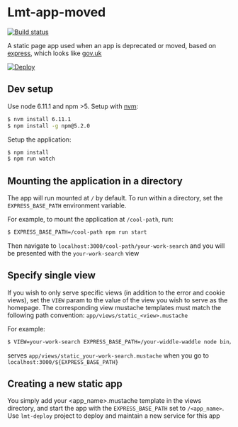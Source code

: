 # Lmt-app-moved

[![Build status][build status image]][ci]

A static page app used when an app is deprecated or moved, based on [express], which looks like [gov.uk]

[![Deploy][heroku deploy image]][heroku deploy hook]

## Dev setup

Use node 6.11.1 and npm >5. Setup with [nvm](https://github.com/creationix/nvm):

```sh
$ nvm install 6.11.1
$ npm install -g npm@5.2.0
``` 

Setup the application:

```sh
$ npm install
$ npm run watch
``` 

## Mounting the application in a directory

The app will run mounted at `/` by default. To run within a directory, set the
`EXPRESS_BASE_PATH` environment variable.

For example, to mount the application at `/cool-path`, run:

```sh
$ EXPRESS_BASE_PATH=/cool-path npm run start
```

Then navigate to `localhost:3000/cool-path/your-work-search` and you will be presented with the `your-work-search` view

## Specify single view

If you wish to only serve specific views (in addition to the error and cookie views), 
set the `VIEW` param to the value of the view you wish to serve as the homepage. The corresponding 
view mustache templates must match the following path convention:
`app/views/static_<view>.mustache`

For example:

 ```sh
 $ VIEW=your-work-search EXPRESS_BASE_PATH=/your-widdle-waddle node bin/www
 ```
 
serves `app/views/static_your-work-search.mustache` when you go to 
`localhost:3000/${EXPRESS_BASE_PATH}`

## Creating a new static app

You simply add your <app_name>.mustache template in the views directory, and start the app with the `EXPRESS_BASE_PATH`
set to `/<app_name>`. Use `lmt-deploy` project to deploy and maintain a new service for this app

[build status image]: https://api.travis-ci.org/lm-tools/lmt-app-moved.svg
[ci]: https://travis-ci.org/lm-tools/lmt-app-moved
[express]: http://expressjs.com/
[gov.uk]: https://www.gov.uk/
[heroku deploy image]: https://www.herokucdn.com/deploy/button.svg
[heroku deploy hook]: https://heroku.com/deploy
